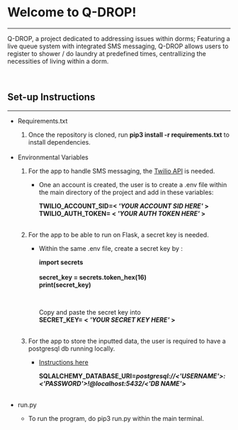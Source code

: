 <h1>Welcome to Q-DROP!</h1>
<hr>
<p>Q-DROP, a project dedicated to addressing issues within dorms; Featuring a live queue system with integrated SMS messaging, Q-DROP allows users to register to shower / do laundry at predefined times, centrallizing the necessities of living within a dorm.
</p>
<br>


<h2>Set-up Instructions</h2>
<hr>
<ul>
    <li>Requirements.txt</li>
    <ol>
        <li>Once the repository is cloned, run <b>pip3 install -r requirements.txt</b> to install dependencies.</li>
    </ol>
    <br>
    <li>Environmental Variables</li>
    <ol>
        <li>For the app to handle SMS messaging, the <a href='https://www.twilio.com/docs/messaging/api'> Twilio API</a> is needed.</li>
        <ul>
            <li>One an account is created, the user is to create a .env file within the main directory of the project and add in these variables:
            <br>
            <p><b>TWILIO_ACCOUNT_SID=< <i>'YOUR ACCOUNT SID HERE'</i> >
            <br>
            TWILIO_AUTH_TOKEN= < <i>'YOUR AUTH TOKEN HERE'</i> >
            </b>
            </p>
            </li>
        </ul>
        <br>
        <li>For the app to be able to run on Flask, a secret key is needed.</li>
        <ul>
            <li>Within the same .env file, create a secret key by :
            <br>
            <b>
            <p>import secrets <br><br>
            secret_key = secrets.token_hex(16) <br>
            print(secret_key) 
            </p></b>
            <br>
            <p>Copy and paste the secret key into <br>
            <b>SECRET_KEY= < <i>'YOUR SECRET KEY HERE'</i> ></b>
            </li>
        </ul>
        <br>
        <li>For the app to store the inputted data, the user is required to have a postgresql db running locally.</li>
        <ul>
            <li><a href='https://www.reddit.com/r/flask/comments/mikjbx/how_to_migrate_from_sqlite_to_postgresql/'>Instructions here</a></li>
            <p><b>SQLALCHEMY_DATABASE_URI=<i>postgresql://<'USERNAME'>:<'PASSWORD'>!@localhost:5432/<'DB NAME'></i></b></p>
        </ul>
    </ol>
    <br>
    <li>run.py</li>
    <ul>
        <li>To run the program, do pip3 run.py within the main terminal.</li>
    </ul>
</ul>
